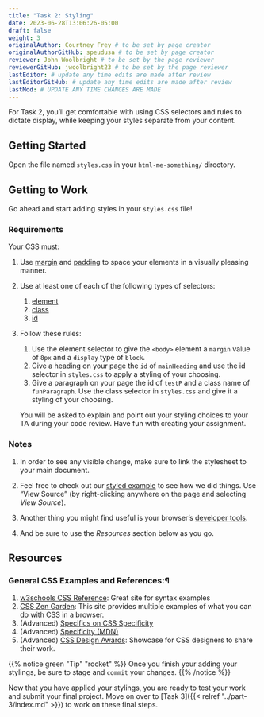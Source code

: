```yaml
---
title: "Task 2: Styling"
date: 2023-06-28T13:06:26-05:00
draft: false
weight: 3
originalAuthor: Courtney Frey # to be set by page creator
originalAuthorGitHub: speudusa # to be set by page creator
reviewer: John Woolbright # to be set by the page reviewer
reviewerGitHub: jwoolbright23 # to be set by the page reviewer
lastEditor: # update any time edits are made after review
lastEditorGitHub: # update any time edits are made after review
lastMod: # UPDATE ANY TIME CHANGES ARE MADE
---
```


For Task 2, you’ll get comfortable with using CSS selectors and rules to dictate display, while keeping your styles separate from your content.

## Getting Started
Open the file named `styles.css` in your `html-me-something/` directory.

## Getting to Work
Go ahead and start adding styles in your `styles.css` file!

### Requirements

Your CSS must:

1.  Use [margin](https://www.w3schools.com/css/css_margin.asp) and [padding](https://www.w3schools.com/css/css_padding.asp) to space your elements in a visually pleasing manner.

1. Use at least one of each of the following types of selectors:
   1. [element](https://www.w3schools.com/cssref/sel_element.php)
   1. [class](https://www.w3schools.com/cssref/sel_class.php)
   1. [id](https://www.w3schools.com/cssref/sel_id.php)

1. Follow these rules:

   1. Use the element selector to give the `<body>` element a `margin` value of `8px` and a `display` type of `block`.
   1. Give a heading on your page the `id` of `mainHeading` and use the id selector in `styles.css` to apply a styling of your choosing.
   1. Give a paragraph on your page the id of `testP` and a class name of `funParagraph`. Use the class selector in `styles.css` and give it a styling of your choosing.  

   You will be asked to explain and point out your styling choices to your TA during your code review.  Have fun with creating your assignment.

### Notes
   1. In order to see any visible change, make sure to link the stylesheet to your main document.
   1. Feel free to check out our [styled example](https://education.launchcode.org/html-me-something/submissions/chrisbay/index.html) to see how we did things. Use “View Source” (by right-clicking anywhere on the page and selecting _View Source_).
   1. Another thing you might find useful is your browser’s [developer tools](https://developer.mozilla.org/en-US/docs/Learn/Common_questions/Tools_and_setup/What_are_browser_developer_tools).

   1. And be sure to use the _Resources_ section below as you go.

## Resources

### General CSS Examples and References:¶
1. [w3schools CSS Reference](https://www.w3schools.com/css/default.asp): Great site for syntax examples
1. [CSS Zen Garden](http://www.csszengarden.com/): This site provides multiple examples of what you can do with CSS in a browser.
1. (Advanced) [Specifics on CSS Specificity](https://css-tricks.com/specifics-on-css-specificity/)
1. (Advanced) [Specificity (MDN)](https://developer.mozilla.org/en-US/docs/Web/CSS/Specificity)
1. (Advanced) [CSS Design Awards](https://www.cssdesignawards.com/): Showcase for CSS designers to share their work.

{{% notice green "Tip" "rocket" %}} 
 Once you finish your adding your stylings, be sure to stage and `commit` your changes.
{{% /notice %}}

Now that you have applied your stylings, you are ready to test your work and submit your final project.  Move on over to [Task 3]({{< relref "../part-3/index.md" >}}) to work on these final steps.
